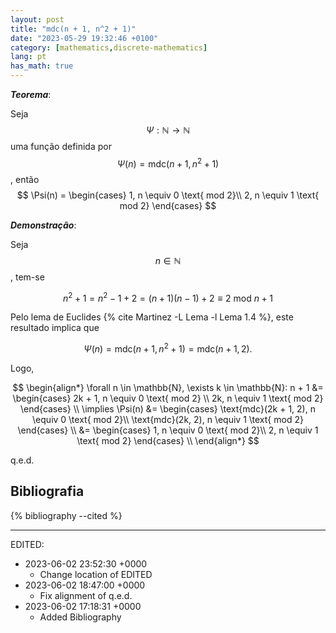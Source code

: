 ```yaml
---
layout: post
title: "mdc(n + 1, n^2 + 1)"
date: "2023-05-29 19:32:46 +0100"
category: [mathematics,discrete-mathematics]
lang: pt
has_math: true
---
```


 ***Teorema***:

Seja $$\Psi: \mathbb{N} \to \mathbb{N}$$ uma função definida por
$$
\Psi(n) = \text{mdc}(n + 1, n^2 + 1)
$$, então
$$
\Psi(n) =
\begin{cases}
1, n \equiv 0 \text{ mod 2}\\
2, n \equiv 1 \text{ mod 2}
\end{cases}
$$

 ***Demonstração***:

 Seja $$n \in \mathbb{N} $$, tem-se

$$n^2 + 1 = n^2 - 1 + 2 = (n + 1)(n - 1) + 2 \equiv 2 \text{ mod } n + 1$$

 Pelo lema de Euclides
 {% cite Martinez -L Lema -l Lema 1.4 %},
 este resultado implica que

 $$ \Psi(n) = \text{mdc}(n+1, n^2 + 1) = \text{mdc}(n + 1, 2).$$

 Logo,

 $$
 \begin{align*}
 \forall n \in \mathbb{N}, \exists k \in \mathbb{N}:
 n + 1 &=
 \begin{cases}
 2k + 1, n \equiv 0 \text{ mod 2} \\
 2k, n \equiv 1 \text{ mod 2}
 \end{cases} \\
 \implies \Psi(n) &=
 \begin{cases}
 \text{mdc}(2k + 1, 2), n \equiv 0 \text{ mod 2}\\
 \text{mdc}(2k, 2), n \equiv 1 \text{ mod 2}
 \end{cases} \\
 &=
 \begin{cases}
 1, n \equiv 0 \text{ mod 2}\\
 2, n \equiv 1 \text{ mod 2}
 \end{cases} \\
 \end{align*}
 $$

 q.e.d.

## Bibliografia

{% bibliography --cited %}


---

EDITED:
- 2023-06-02 23:52:30 +0000
  + Change location of EDITED
- 2023-06-02 18:47:00 +0000
  + Fix alignment of q.e.d.
- 2023-06-02 17:18:31 +0000
  + Added Bibliography
